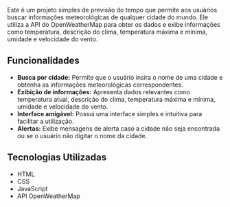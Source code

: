 Este é um projeto simples de previsão do tempo que permite aos usuários buscar informações meteorológicas de qualquer cidade do mundo. Ele utiliza a API do OpenWeatherMap para obter os dados e exibe informações como temperatura, descrição do clima, temperatura máxima e mínima, umidade e velocidade do vento.

## Funcionalidades

*   **Busca por cidade:** Permite que o usuário insira o nome de uma cidade e obtenha as informações meteorológicas correspondentes.
*   **Exibição de informações:** Apresenta dados relevantes como temperatura atual, descrição do clima, temperatura máxima e mínima, umidade e velocidade do vento.
*   **Interface amigável:** Possui uma interface simples e intuitiva para facilitar a utilização.
*   **Alertas:** Exibe mensagens de alerta caso a cidade não seja encontrada ou se o usuário não digitar o nome da cidade.

## Tecnologias Utilizadas

*   HTML
*   CSS
*   JavaScript
*   API OpenWeatherMap
